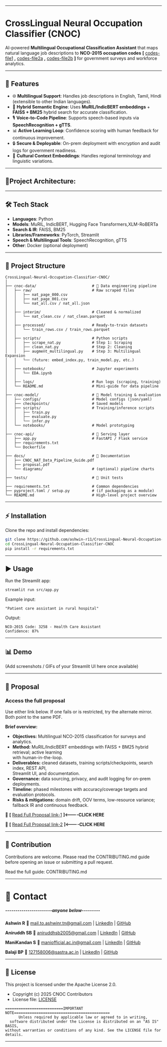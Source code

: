 
---

# CrossLingual Neural Occupation Classifier (CNOC)

AI-powered **Multilingual Occupational Classification Assistant** that maps natural language job descriptions to **NCO-2015 occupation codes** **[** [codes-file1](/docs/National_Classification_of_Occupations_Vol_I-2015.pdf) **,** [codes-file2a](/docs/National_Classification_of_Occupations_Vol_II-A-2015.pdf) **,** [codes-file2b](/docs/National_Classification_of_Occupations_Vol_II-B-2015.pdf) **]** for government surveys and workforce analytics.

-------------

## 🚀 Features

* 🌐 **Multilingual Support**: Handles job descriptions in English, Tamil, Hindi (extensible to other Indian languages).
* 🤖 **Hybrid Semantic Engine**: Uses **MuRIL/IndicBERT embeddings** + **FAISS + BM25** hybrid search for accurate classification.
* 🎙️ **Voice-to-Code Pipeline**: Supports speech-based inputs via **SpeechRecognition + gTTS**.
* 📊 **Active Learning Loop**: Confidence scoring with human feedback for continuous improvement.
* 🔒 **Secure & Deployable**: On-prem deployment with encryption and audit logs for government readiness.
* 📑 **Cultural Context Embeddings**: Handles regional terminology and linguistic variations.

-------------
## 📏Project Architecture:

-------------

## 🛠 Tech Stack

* **Languages**: Python
* **Models**: MuRIL, IndicBERT, Hugging Face Transformers,XLM-RoBERTa
* **Search & IR**: FAISS, BM25
* **Libraries/Frameworks**: PyTorch, Streamlit
* **Speech & Multilingual Tools**: SpeechRecognition, gTTS
* **Other**: Docker (optional deployment)

-------------

## 📂 Project Structure

```
CrossLingual-Neural-Occupation-Classifier-CNOC/
│
├── cnoc-data/                         # 🔹 Data engineering pipeline
│   ├── raw/                           # Raw scraped files
│   │   ├── nat_page_000.csv
│   │   ├── nat_page_001.csv
│   │   └── nat_all.csv / nat_all.json
│   │
│   ├── interim/                       # Cleaned & normalized
│   │   └── nat_clean.csv / nat_clean.parquet
│   │
│   ├── processed/                     # Ready-to-train datasets
│   │   └── train_rows.csv / train_rows.parquet
│   │
│   ├── scripts/                       # Python scripts
│   │   ├── scrape_nat.py              # Step 1: Scraping
│   │   ├── clean_nat.py               # Step 2: Cleaning
│   │   ├── augment_multilingual.py    # Step 3: Multilingual Expansion
│   │   └── (future: embed_index.py, train_model.py, etc.)
│   │
│   ├── notebooks/                     # Jupyter experiments
│   │   └── EDA.ipynb
│   │
│   ├── logs/                          # Run logs (scraping, training)
│   └── README.md                      # Mini-guide for data pipeline
│
├── cnoc-model/                        # 🔹 Model training & evaluation
│   ├── configs/                       # Model configs (json/yaml)
│   ├── checkpoints/                   # Saved models
│   ├── scripts/                       # Training/inference scripts
│   │   ├── train.py
│   │   ├── evaluate.py
│   │   └── infer.py
│   └── notebooks/                     # Model prototyping
│
├── cnoc-api/                          # 🔹 Serving layer
│   ├── app.py                         # FastAPI / Flask service
│   ├── requirements.txt
│   └── Dockerfile
│
├── docs/                              # 🔹 Documentation
│   ├── CNOC_NAT_Data_Pipeline_Guide.pdf
│   ├── proposal.pdf
│   └── diagrams/                      # (optional) pipeline charts
│
├── tests/                             # 🔹 Unit tests
│
├── requirements.txt                   # Common dependencies
├── pyproject.toml / setup.py          # (if packaging as a module)
└── README.md                          # High-level project overview

```

-------------

## ⚡ Installation

Clone the repo and install dependencies:

```bash
git clone https://github.com/ashwin-r11/CrossLingual-Neural-Occupation-Classifier-CNOC.git
cd CrossLingual-Neural-Occupation-Classifier-CNOC
pip install -r requirements.txt
```

-------------

## ▶️ Usage

Run the Streamlit app:

```bash
streamlit run src/app.py
```

Example input:

```
"Patient care assistant in rural hospital"
```

Output:

```
NCO-2015 Code: 3258 - Health Care Assistant
Confidence: 87%
```

-------------

## 📊 Demo

(Add screenshots / GIFs of your Streamlit UI here once available)

-------------

## 📜 Proposal
### Access the full proposal

Use either link below. If one fails or is restricted, try the alternate mirror. Both point to the same PDF.

**Brief overview:**
- **Objectives:** Multilingual NCO-2015 classification for surveys and analytics.
- **Method:** MuRIL/IndicBERT embeddings with FAISS + BM25 hybrid retrieval; active learning   
  with human-in-the-loop.
- **Deliverables:** cleaned datasets, training scripts/checkpoints, search index, REST API,  
  Streamlit UI, and documentation.
- **Governance:** data sourcing, privacy, and audit logging for on-prem deployments.
- **Timeline:** phased milestones with accuracy/coverage targets and evaluation protocols.
- **Risks & mitigations:** domain drift, OOV terms, low-resource variance; fallback IR and continuous feedback.

📄 **[** [Read Full Proposal link-1](https://drive.google.com/file/d/1rsMgQqcf3KDEjrUDRJUxFrlFDeTencet/view?usp=sharing) **]<----CLICK HERE**

📄 **[** [Read Full Proposal link-2](/docs/VrittiDisha_AI(LongTerm).pdf) **]<----CLICK HERE**

-------------

## 🤝 Contribution
Contributions are welcome. Please read the CONTRIBUTING.md guide before opening an issue or submitting a pull request.


Read the full guide: CONTRIBUTING.md

-------------


# 📧 Contact
##### *-----------------------anyone below---------*
**Ashwin R**
📩 [mail.to.ashwinr.tn@gmail.com](mailto:mail.to.ashwinr.tn@gmail.com) | [LinkedIn](https://www.linkedin.com/in/ashwin-r11/) | [GitHub](https://github.com/Ashwin-r11)

**Aniruddh SB**
📩 [aniruddhsb2005@gmail.com](mailto:aniruddhsb2005@gmail.com) | [LinkedIn](http://www.linkedin.com/in/aniruddh-sb-b64b32288) | [GitHub](https://github.com/Aniruddh-ui)

**ManiKandan S**
📩 [maniofficial.ac.in@gmail.com](maniofficial.ac.in@gmail.com) | [LinkedIn](https://www.linkedin.com/in/manikandan-s-166781301) | [GitHub](https://github.com/mani30mk)

**Balaji BP**
📩 [127158006@sastra.ac.in](mailto:127158006@sastra.ac.in) | [LinkedIn](https://www.linkedin.com/in/balaji-b-p-243853300) | [GitHub]()


-------------

## 📄 License

This project is licensed under the Apache License 2.0.

- Copyright (c) 2025 CNOC Contributors
- License file: [LICENSE](/LICENSE)

```
==========================IMPORTANT NOTE===========================================
      Unless required by applicable law or agreed to in writing,
  software distributed under the License is distributed on an "AS IS" BASIS,
without warranties or conditions of any kind. See the LICENSE file for details.

```

---

